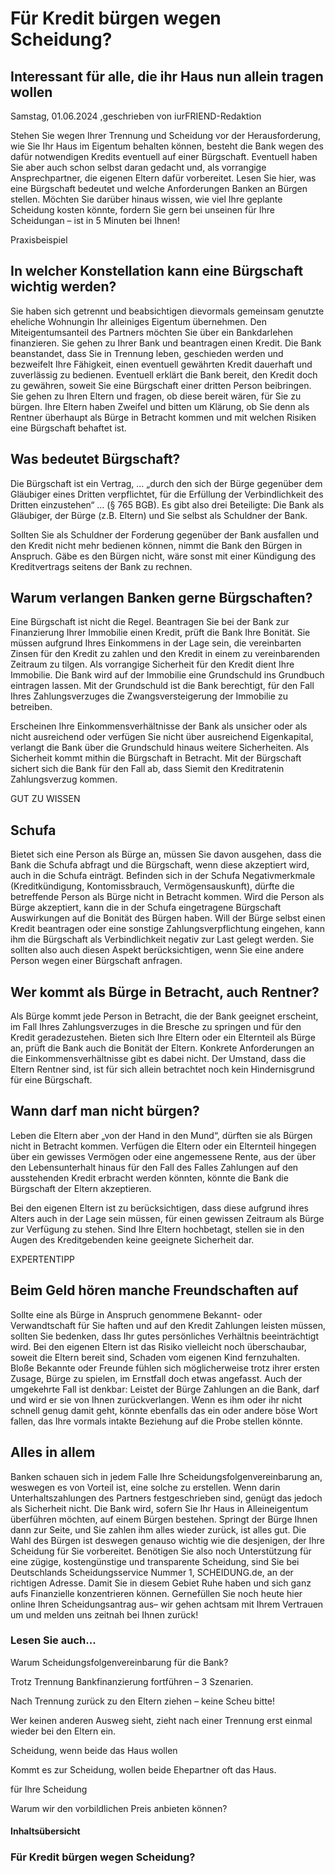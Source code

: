 # Für Kredit bürgen wegen Scheidung?

## Interessant für alle, die ihr Haus nun allein tragen wollen

Samstag, 01.06.2024 ,geschrieben von iurFRIEND-Redaktion

Stehen Sie wegen Ihrer Trennung und Scheidung vor der Herausforderung, wie Sie Ihr Haus im Eigentum behalten können, besteht die Bank wegen des dafür notwendigen Kredits eventuell auf einer Bürgschaft. Eventuell haben Sie aber auch schon selbst daran gedacht und, als vorrangige Ansprechpartner, die eigenen Eltern dafür vorbereitet. Lesen Sie hier, was eine Bürgschaft bedeutet und welche Anforderungen Banken an Bürgen stellen. Möchten Sie darüber hinaus wissen, wie viel Ihre geplante Scheidung kosten könnte, fordern Sie gern bei unseinen  für Ihre Scheidungan – ist in 5 Minuten bei Ihnen!

Praxisbeispiel

## In welcher Konstellation kann eine Bürgschaft wichtig werden?

Sie haben sich getrennt und beabsichtigen dievormals gemeinsam genutzte eheliche Wohnungin Ihr alleiniges Eigentum übernehmen. Den Miteigentumsanteil des Partners möchten Sie über ein Bankdarlehen finanzieren. Sie gehen zu Ihrer Bank und beantragen einen Kredit. Die Bank beanstandet, dass Sie in Trennung leben, geschieden werden und bezweifelt Ihre Fähigkeit, einen eventuell gewährten Kredit dauerhaft und zuverlässig zu bedienen. Eventuell erklärt die Bank bereit, den Kredit doch zu gewähren, soweit Sie eine Bürgschaft einer dritten Person beibringen. Sie gehen zu Ihren Eltern und fragen, ob diese bereit wären, für Sie zu bürgen. Ihre Eltern haben Zweifel und bitten um Klärung, ob Sie denn als Rentner überhaupt als Bürge in Betracht kommen und mit welchen Risiken eine Bürgschaft behaftet ist.

## Was bedeutet Bürgschaft?

Die Bürgschaft ist ein Vertrag, … „durch den sich der Bürge gegenüber dem Gläubiger eines Dritten verpflichtet, für die Erfüllung der Verbindlichkeit des Dritten einzustehen“ … (§ 765 BGB). Es gibt also drei Beteiligte: Die Bank als Gläubiger, der Bürge (z.B. Eltern) und Sie selbst als Schuldner der Bank.

Sollten Sie als Schuldner der Forderung gegenüber der Bank ausfallen und den Kredit nicht mehr bedienen können, nimmt die Bank den Bürgen in Anspruch. Gäbe es den Bürgen nicht, wäre sonst mit einer Kündigung des Kreditvertrags seitens der Bank zu rechnen.

## Warum verlangen Banken gerne Bürgschaften?

Eine Bürgschaft ist nicht die Regel. Beantragen Sie bei der Bank zur Finanzierung Ihrer Immobilie einen Kredit, prüft die Bank Ihre Bonität. Sie müssen aufgrund Ihres Einkommens in der Lage sein, die vereinbarten Zinsen für den Kredit zu zahlen und den Kredit in einem zu vereinbarenden Zeitraum zu tilgen. Als vorrangige Sicherheit für den Kredit dient Ihre Immobilie. Die Bank wird auf der Immobilie eine Grundschuld ins Grundbuch eintragen lassen. Mit der Grundschuld ist die Bank berechtigt, für den Fall Ihres Zahlungsverzuges die Zwangsversteigerung der Immobilie zu betreiben.

Erscheinen Ihre Einkommensverhältnisse der Bank als unsicher oder als nicht ausreichend oder verfügen Sie nicht über ausreichend Eigenkapital, verlangt die Bank über die Grundschuld hinaus weitere Sicherheiten. Als Sicherheit kommt mithin die Bürgschaft in Betracht. Mit der Bürgschaft sichert sich die Bank für den Fall ab, dass Siemit den Kreditratenin Zahlungsverzug kommen.

GUT ZU WISSEN

## Schufa

Bietet sich eine Person als Bürge an, müssen Sie davon ausgehen, dass die Bank die Schufa abfragt und die Bürgschaft, wenn diese akzeptiert wird, auch in die Schufa einträgt. Befinden sich in der Schufa Negativmerkmale (Kreditkündigung, Kontomissbrauch, Vermögensauskunft), dürfte die betreffende Person als Bürge nicht in Betracht kommen. Wird die Person als Bürge akzeptiert, kann die in der Schufa eingetragene Bürgschaft Auswirkungen auf die Bonität des Bürgen haben. Will der Bürge selbst einen Kredit beantragen oder eine sonstige Zahlungsverpflichtung eingehen, kann ihm die Bürgschaft als Verbindlichkeit negativ zur Last gelegt werden. Sie sollten also auch diesen Aspekt berücksichtigen, wenn Sie eine andere Person wegen einer Bürgschaft anfragen.

## Wer kommt als Bürge in Betracht, auch Rentner?

Als Bürge kommt jede Person in Betracht, die der Bank geeignet erscheint, im Fall Ihres Zahlungsverzuges in die Bresche zu springen und für den Kredit geradezustehen. Bieten sich Ihre Eltern oder ein Elternteil als Bürge an, prüft die Bank auch die Bonität der Eltern. Konkrete Anforderungen an die Einkommensverhältnisse gibt es dabei nicht. Der Umstand, dass die Eltern Rentner sind, ist für sich allein betrachtet noch kein Hindernisgrund für eine Bürgschaft.

## Wann darf man nicht bürgen?

Leben die Eltern aber „von der Hand in den Mund“, dürften sie als Bürgen nicht in Betracht kommen. Verfügen die Eltern oder ein Elternteil hingegen über ein gewisses Vermögen oder eine angemessene Rente, aus der über den Lebensunterhalt hinaus für den Fall des Falles Zahlungen auf den ausstehenden Kredit erbracht werden könnten, könnte die Bank die Bürgschaft der Eltern akzeptieren.

Bei den eigenen Eltern ist zu berücksichtigen, dass diese aufgrund ihres Alters auch in der Lage sein müssen, für einen gewissen Zeitraum als Bürge zur Verfügung zu stehen. Sind Ihre Eltern hochbetagt, stellen sie in den Augen des Kreditgebenden keine geeignete Sicherheit dar.

EXPERTENTIPP

## Beim Geld hören manche Freundschaften auf

Sollte eine als Bürge in Anspruch genommene Bekannt- oder Verwandtschaft für Sie haften und auf den Kredit Zahlungen leisten müssen, sollten Sie bedenken, dass Ihr gutes persönliches Verhältnis beeinträchtigt wird. Bei den eigenen Eltern ist das Risiko vielleicht noch überschaubar, soweit die Eltern bereit sind, Schaden vom eigenen Kind fernzuhalten. Bloße Bekannte oder Freunde fühlen sich möglicherweise trotz ihrer ersten Zusage, Bürge zu spielen, im Ernstfall doch etwas angefasst. Auch der umgekehrte Fall ist denkbar: Leistet der Bürge Zahlungen an die Bank, darf und wird er sie von Ihnen zurückverlangen. Wenn es ihm oder ihr nicht schnell genug damit geht, könnte ebenfalls das ein oder andere böse Wort fallen, das Ihre vormals intakte Beziehung auf die Probe stellen könnte.

## Alles in allem

Banken schauen sich in jedem Falle Ihre Scheidungsfolgenvereinbarung an, weswegen es von Vorteil ist, eine solche zu erstellen. Wenn darin Unterhaltszahlungen des Partners festgeschrieben sind, genügt das jedoch als Sicherheit nicht. Die Bank wird, sofern Sie Ihr Haus in Alleineigentum überführen möchten, auf einem Bürgen bestehen. Springt der Bürge Ihnen dann zur Seite, und Sie zahlen ihm alles wieder zurück, ist alles gut. Die Wahl des Bürgen ist deswegen genauso wichtig wie die desjenigen, der Ihre Scheidung für Sie vorbereitet. Benötigen Sie also noch Unterstützung für eine zügige, kostengünstige und transparente Scheidung, sind Sie bei Deutschlands Scheidungsservice Nummer 1, SCHEIDUNG.de, an der richtigen Adresse. Damit Sie in diesem Gebiet Ruhe haben und sich ganz aufs Finanzielle konzentrieren können. Gernefüllen Sie noch heute hier online Ihren Scheidungsantrag aus– wir gehen achtsam mit Ihrem Vertrauen um und melden uns zeitnah bei Ihnen zurück!

### Lesen Sie auch...

Warum Scheidungsfolgenvereinbarung für die Bank?

Trotz Trennung Bankfinanzierung fortführen – 3 Szenarien.

Nach Trennung zurück zu den Eltern ziehen – keine Scheu bitte!

Wer keinen anderen Ausweg sieht, zieht nach einer Trennung erst einmal wieder bei den Eltern ein.

Scheidung, wenn beide das Haus wollen

Kommt es zur Scheidung, wollen beide Ehepartner oft das Haus.

für Ihre Scheidung

Warum wir den vorbildlichen Preis anbieten können?

#### Inhaltsübersicht

### Für Kredit bürgen wegen Scheidung?